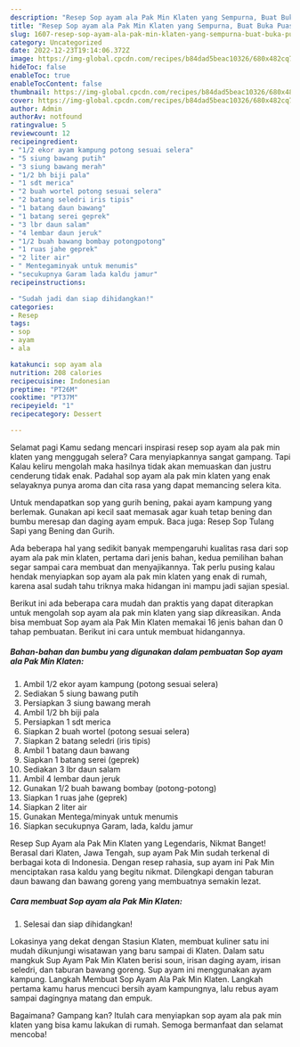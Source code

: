 ```yaml
---
description: "Resep Sop ayam ala Pak Min Klaten yang Sempurna, Buat Buka Puasa Enak Banget"
title: "Resep Sop ayam ala Pak Min Klaten yang Sempurna, Buat Buka Puasa Enak Banget"
slug: 1607-resep-sop-ayam-ala-pak-min-klaten-yang-sempurna-buat-buka-puasa-enak-banget
category: Uncategorized
date: 2022-12-23T19:14:06.372Z
image: https://img-global.cpcdn.com/recipes/b84dad5beac10326/680x482cq70/sop-ayam-ala-pak-min-klaten-foto-resep-utama.jpg
hideToc: false
enableToc: true
enableTocContent: false
thumbnail: https://img-global.cpcdn.com/recipes/b84dad5beac10326/680x482cq70/sop-ayam-ala-pak-min-klaten-foto-resep-utama.jpg
cover: https://img-global.cpcdn.com/recipes/b84dad5beac10326/680x482cq70/sop-ayam-ala-pak-min-klaten-foto-resep-utama.jpg
author: Admin
authorAv: notfound
ratingvalue: 5
reviewcount: 12
recipeingredient:
- "1/2 ekor ayam kampung potong sesuai selera"
- "5 siung bawang putih"
- "3 siung bawang merah"
- "1/2 bh biji pala"
- "1 sdt merica"
- "2 buah wortel potong sesuai selera"
- "2 batang seledri iris tipis"
- "1 batang daun bawang"
- "1 batang serei geprek"
- "3 lbr daun salam"
- "4 lembar daun jeruk"
- "1/2 buah bawang bombay potongpotong"
- "1 ruas jahe geprek"
- "2 liter air"
- " Mentegaminyak untuk menumis"
- "secukupnya Garam lada kaldu jamur"
recipeinstructions:

- "Sudah jadi dan siap dihidangkan!"
categories:
- Resep
tags:
- sop
- ayam
- ala

katakunci: sop ayam ala 
nutrition: 208 calories
recipecuisine: Indonesian
preptime: "PT26M"
cooktime: "PT37M"
recipeyield: "1"
recipecategory: Dessert

---
```



Selamat pagi Kamu sedang mencari inspirasi resep sop ayam ala pak min klaten yang menggugah selera? Cara menyiapkannya sangat gampang. Tapi Kalau keliru mengolah maka hasilnya tidak akan memuaskan dan justru cenderung tidak enak. Padahal sop ayam ala pak min klaten yang enak selayaknya punya aroma dan cita rasa yang dapat memancing selera kita.


Untuk mendapatkan sop yang gurih bening, pakai ayam kampung yang berlemak. Gunakan api kecil saat memasak agar kuah tetap bening dan bumbu meresap dan daging ayam empuk. Baca juga: Resep Sop Tulang Sapi yang Bening dan Gurih.

Ada beberapa hal yang sedikit banyak mempengaruhi kualitas rasa dari sop ayam ala pak min klaten, pertama dari jenis bahan, kedua pemilihan bahan segar sampai cara membuat dan menyajikannya. Tak perlu pusing kalau hendak menyiapkan sop ayam ala pak min klaten yang enak di rumah, karena asal sudah tahu triknya maka hidangan ini mampu jadi sajian spesial.


Berikut ini ada beberapa cara mudah dan praktis yang dapat diterapkan untuk mengolah sop ayam ala pak min klaten yang siap dikreasikan. Anda bisa membuat Sop ayam ala Pak Min Klaten memakai 16 jenis bahan dan 0 tahap pembuatan. Berikut ini cara untuk membuat hidangannya.

<!--inarticleads1-->

##### Bahan-bahan dan bumbu yang digunakan dalam pembuatan Sop ayam ala Pak Min Klaten:

1. Ambil 1/2 ekor ayam kampung (potong sesuai selera)
1. Sediakan 5 siung bawang putih
1. Persiapkan 3 siung bawang merah
1. Ambil 1/2 bh biji pala
1. Persiapkan 1 sdt merica
1. Siapkan 2 buah wortel (potong sesuai selera)
1. Siapkan 2 batang seledri (iris tipis)
1. Ambil 1 batang daun bawang
1. Siapkan 1 batang serei (geprek)
1. Sediakan 3 lbr daun salam
1. Ambil 4 lembar daun jeruk
1. Gunakan 1/2 buah bawang bombay (potong-potong)
1. Siapkan 1 ruas jahe (geprek)
1. Siapkan 2 liter air
1. Gunakan  Mentega/minyak untuk menumis
1. Siapkan secukupnya Garam, lada, kaldu jamur


Resep Sup Ayam ala Pak Min Klaten yang Legendaris, Nikmat Banget! Berasal dari Klaten, Jawa Tengah, sup ayam Pak Min sudah terkenal di berbagai kota di Indonesia. Dengan resep rahasia, sup ayam ini Pak Min menciptakan rasa kaldu yang begitu nikmat. Dilengkapi dengan taburan daun bawang dan bawang goreng yang membuatnya semakin lezat. 

<!--inarticleads2-->

##### Cara membuat Sop ayam ala Pak Min Klaten:


1. Selesai dan siap dihidangkan!

Lokasinya yang dekat dengan Stasiun Klaten, membuat kuliner satu ini mudah dikunjungi wisatawan yang baru sampai di Klaten. Dalam satu mangkuk Sup Ayam Pak Min Klaten berisi soun, irisan daging ayam, irisan seledri, dan taburan bawang goreng. Sup ayam ini menggunakan ayam kampung. Langkah Membuat Sop Ayam Ala Pak Min Klaten. Langkah pertama kamu harus mencuci bersih ayam kampungnya, lalu rebus ayam sampai dagingnya matang dan empuk. 

Bagaimana? Gampang kan? Itulah cara menyiapkan sop ayam ala pak min klaten yang bisa kamu lakukan di rumah. Semoga bermanfaat dan selamat mencoba!
